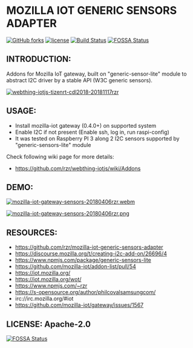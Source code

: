# MOZILLA IOT GENERIC SENSORS ADAPTER #

[![GitHub forks](https://img.shields.io/github/forks/rzr/mozilla-iot-gateway-sensors-adapter.svg?style=social&label=Fork&maxAge=2592000)](https://GitHub.com/rzr/mozilla-iot-gateway-sensors-adapter/network/)
[![license](https://img.shields.io/badge/license-Apache-2.0.svg)](LICENSE)
[![Build Status](https://api.travis-ci.org/rzr/mozilla-iot-gateway-sensors-adapter.svg?branch=master)](https://travis-ci.org/rzr/mozilla-iot-gateway-sensors-adapter)
[![FOSSA Status](https://app.fossa.io/api/projects/git%2Bgithub.com%2Frzr%2Fmozilla-iot-generic-sensors-adapter.svg?type=shield)](https://app.fossa.io/projects/git%2Bgithub.com%2Frzr%2Fmozilla-iot-generic-sensors-adapter?ref=badge_shield)


## INTRODUCTION: ##

Addons for Mozilla IoT gateway, built on "generic-sensor-lite" module to abstract I2C driver
by a stable API (W3C generic sensors).

[![webthing-iotjs-tizenrt-cdl2018-20181117rzr](https://image.slidesharecdn.com/webthing-iotjs-tizenrt-cdl2018-20181117rzr-181118110813/95/webthingiotjstizenrtcdl201820181117rzr-23-638.jpg)](https://slideshare.net/slideshow/embed_code/key/GWBOzbFaez5hcJ#webthing-iotjs-tizenrt-cdl2018-20181117rzr "webthing-iotjs-tizenrt-cdl2018-20181117rzr")


## USAGE: ##

* Install mozilla-iot gateway (0.4.0+) on supported system
* Enable I2C if not present (Enable ssh, log in, run raspi-config)
* It was tested on Raspberry PI 3 along 2 I2C sensors supported by "generic-sensors-lite" module

Check following wiki page for more details:

* https://github.com/rzr/webthing-iotjs/wiki/Addons


## DEMO: ##

[![mozilla-iot-gateway-sensors-20180406rzr.webm](https://i.vimeocdn.com/video/693119286.jpg)](https://player.vimeo.com/video/263556462#mozilla-iot-gateway-sensors-20180406rzr "Video Demo")

[![mozilla-iot-gateway-sensors-20180406rzr.png](https://i1.wp.com/s-opensource.org/wp-content/uploads/2018/04/mozilla-iot-gateway-sensors-20180406rzr.png)](https://www.slideshare.net/rzrfreefr/webthingiotjs20181022rzr-120959360/12#webthing-iotjs-20181027rzr "Rules")


## RESOURCES: ##

* https://github.com/rzr/mozilla-iot-generic-sensors-adapter
* https://discourse.mozilla.org/t/creating-i2c-add-on/26696/4
* https://www.npmjs.com/package/generic-sensors-lite
* https://github.com/mozilla-iot/addon-list/pull/54
* https://iot.mozilla.org/
* https://iot.mozilla.org/wot/
* https://www.npmjs.com/~rzr
* https://s-opensource.org/author/philcovalsamsungcom/
* irc://irc.mozilla.org/#iot
* https://github.com/mozilla-iot/gateway/issues/1567


## LICENSE: Apache-2.0 ##

[![FOSSA Status](https://app.fossa.io/api/projects/git%2Bgithub.com%2Frzr%2Fmozilla-iot-generic-sensors-adapter.svg?type=large)](https://app.fossa.io/projects/git%2Bgithub.com%2Frzr%2Fmozilla-iot-generic-sensors-adapter?ref=badge_large)
